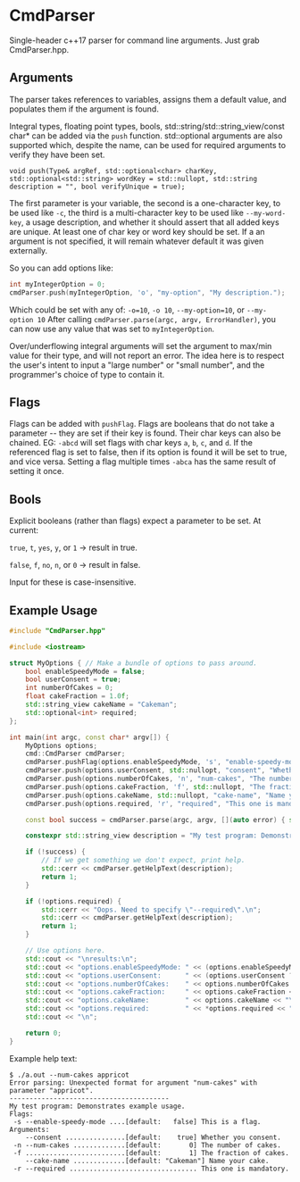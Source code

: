 # CmdParser

Single-header c++17 parser for command line arguments. Just grab CmdParser.hpp.

## Arguments
The parser takes references to variables, assigns them a default value, and populates them if the argument is found.

Integral types, floating point types, bools, std::string/std::string_view/const char\* can be added via the `push` function. std::optional arguments are also supported which, despite the name, can be used for required arguments to verify they have been set.

`void push(Type& argRef, std::optional<char> charKey, std::optional<std::string> wordKey = std::nullopt, std::string description = "", bool verifyUnique = true);`

The first parameter is your variable, the second is a one-character key, to be used like `-c`, the third is a multi-character key to be used like `--my-word-key`, a usage description, and whether it should assert that all added keys are unique. At least one of char key or word key should be set. If a an argument is not specified, it will remain whatever default it was given externally.

So you can add options like:
```c++
int myIntegerOption = 0;
cmdParser.push(myIntegerOption, 'o', "my-option", "My description.");
```
Which could be set with any of:
`-o=10`, `-o 10`, `--my-option=10`, or `--my-option 10`
After calling `cmdParser.parse(argc, argv, ErrorHandler)`, you can now use any value that was set to `myIntegerOption`.

Over/underflowing integral arguments will set the argument to max/min value for their type, and will not report an error. The idea here is to respect the user's intent to input a "large number" or "small number", and the programmer's choice of type to contain it.

## Flags
Flags can be added with `pushFlag`. Flags are booleans that do not take a parameter -- they are set if their key is found. Their char keys can also be chained. EG: `-abcd` will set flags with char keys `a`, `b`, `c`, and `d`. If the referenced flag is set to false, then if its option is found it will be set to true, and vice versa. Setting a flag multiple times `-abca` has the same result of setting it once.

## Bools
Explicit booleans (rather than flags) expect a parameter to be set. At current:

`true`, `t`, `yes`, `y`, or `1` -> result in true.

`false`, `f`, `no`, `n`, or `0` -> result in false.

Input for these is case-insensitive.

## Example Usage
```c++
#include "CmdParser.hpp"

#include <iostream>

struct MyOptions { // Make a bundle of options to pass around.
	bool enableSpeedyMode = false;
	bool userConsent = true;
	int numberOfCakes = 0;
	float cakeFraction = 1.0f;
	std::string_view cakeName = "Cakeman";
	std::optional<int> required;
};

int main(int argc, const char* argv[]) {
	MyOptions options;
	cmd::CmdParser cmdParser;
	cmdParser.pushFlag(options.enableSpeedyMode, 's', "enable-speedy-mode", "This is a flag.");
	cmdParser.push(options.userConsent, std::nullopt, "consent", "Whether you consent.");
	cmdParser.push(options.numberOfCakes, 'n', "num-cakes", "The number of cakes.");
	cmdParser.push(options.cakeFraction, 'f', std::nullopt, "The fraction of cakes.");
	cmdParser.push(options.cakeName, std::nullopt, "cake-name", "Name your cake.");
	cmdParser.push(options.required, 'r', "required", "This one is mandatory.");

	const bool success = cmdParser.parse(argc, argv, [](auto error) { std::cout << "Error parsing: " << error.message() << "\n"; });

	constexpr std::string_view description = "My test program: Demonstrates example usage.";

	if (!success) {
		// If we get something we don't expect, print help.
		std::cerr << cmdParser.getHelpText(description);
		return 1;
	}

	if (!options.required) {
		std::cerr << "Oops. Need to specify \"--required\".\n";
		std::cerr << cmdParser.getHelpText(description);
		return 1;
	}

	// Use options here.
	std::cout << "\nresults:\n";
	std::cout << "options.enableSpeedyMode: " << (options.enableSpeedyMode ? "true" : "false") << "\n";
	std::cout << "options.userConsent:      " << (options.userConsent ? "true" : "false") << "\n";
	std::cout << "options.numberOfCakes:    " << options.numberOfCakes << "\n";
	std::cout << "options.cakeFraction:     " << options.cakeFraction << "\n";
	std::cout << "options.cakeName:         " << options.cakeName << "\n";
	std::cout << "options.required:         " << *options.required << "\n";
	std::cout << "\n";

	return 0;
}
```
Example help text:
```
$ ./a.out --num-cakes appricot
Error parsing: Unexpected format for argument "num-cakes" with parameter "appricot".
----------------------------------------
My test program: Demonstrates example usage.
Flags:
 -s --enable-speedy-mode ....[default:   false] This is a flag.
Arguments:
    --consent ...............[default:    true] Whether you consent.
 -n --num-cakes .............[default:       0] The number of cakes.
 -f .........................[default:       1] The fraction of cakes.
    --cake-name .............[default: "Cakeman"] Name your cake.
 -r --required ................................ This one is mandatory.

```
